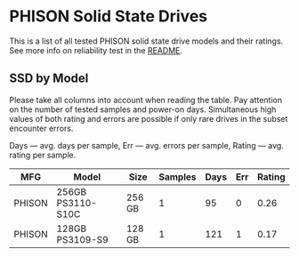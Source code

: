 PHISON Solid State Drives
=========================

This is a list of all tested PHISON solid state drive models and their ratings. See
more info on reliability test in the [README](https://github.com/linuxhw/SMART).

SSD by Model
------------

Please take all columns into account when reading the table. Pay attention on the
number of tested samples and power-on days. Simultaneous high values of both rating
and errors are possible if only rare drives in the subset encounter errors.

Days   — avg. days per sample,
Err    — avg. errors per sample,
Rating — avg. rating per sample.

| MFG       | Model              | Size   | Samples | Days  | Err   | Rating |
|-----------|--------------------|--------|---------|-------|-------|--------|
| PHISON    | 256GB PS3110-S10C  | 256 GB | 1       | 95    | 0     | 0.26   |
| PHISON    | 128GB PS3109-S9    | 128 GB | 1       | 121   | 1     | 0.17   |
